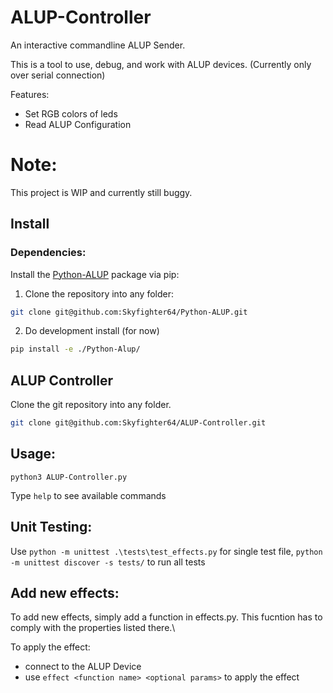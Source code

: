 # ALUP-Controller
An interactive commandline ALUP Sender.

This is a tool to use, debug, and work with ALUP devices.
(Currently only over serial connection)

Features:
- Set RGB colors of leds
- Read ALUP Configuration

# Note:
This project is WIP and currently still buggy.

## Install

### Dependencies:
Install the [Python-ALUP](https://github.com/Skyfighter64/Python-ALUP) package via pip:
1. Clone the repository into any folder:
```sh
git clone git@github.com:Skyfighter64/Python-ALUP.git
```
2. Do development install (for now)
```sh
pip install -e ./Python-Alup/
```

## ALUP Controller
Clone the git repository into any folder.
```sh
git clone git@github.com:Skyfighter64/ALUP-Controller.git
```
## Usage:
`python3 ALUP-Controller.py`

Type `help` to see available commands


## Unit Testing:
Use `python -m unittest .\tests\test_effects.py` for single test file, `python -m unittest discover -s tests/` to run all tests


## Add new effects:
To add new effects, simply add a function in effects.py. This fucntion has to comply with the properties listed there.\

To apply the effect: 
- connect to the ALUP Device
- use `effect <function name> <optional params>` to apply the effect
